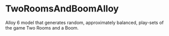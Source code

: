 # TwoRoomsAndBoomAlloy
Alloy 6 model that generates random, approximately balanced, play-sets of the game Two Rooms and a Boom.
